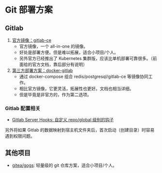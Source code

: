 # Git 部署方案

## Gitlab

1. [官方镜像：gitlab-ce](https://docs.gitlab.com/omnibus/docker/#install-gitlab-using-docker-compose)
    - 官方镜像，一个 all-in-one 的镜像。
    - 好处是部署方便。但是难以拓展，适合小项目/个人。
    - 另外官方已经推出了 Kubernetes 集群版，应该比单机部署可靠很多。（前面给的官方文档，靠后部分有说明）
1. [第三方部署方案：docker-gitlab](https://github.com/sameersbn/docker-gitlab)
    - 通过 docker-compose 组合 redis/postgresql/gitlab-ce 等镜像协同工作。
    - 相比官方镜像，它更灵活，拓展性也更好。文档也相当详细。
    - 但是毕竟是非官方的，作为第二选项。

### Gitlab 配置相关

- [Gitlab Server Hooks: 自定义 repo/global 级别的钩子](https://docs.gitlab.com/ce/administration/server_hooks.html)

另外将如果 Gitlab 的数据映射到宿主机文件夹后，首次启动（创建目录）时容易遇到权限问题。

## 其他项目

- [gitea/gogs](https://github.com/gogs/gogs): 轻量级的 git 仓库方案，适合小项目/个人。
